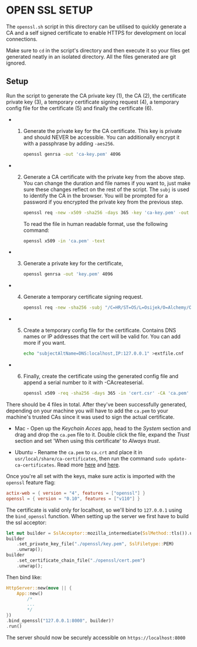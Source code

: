 # OPEN SSL SETUP

The `openssl.sh` script in this directory can be utilised to quickly generate a CA and a self signed certificate to enable HTTPS for development on local connections.

Make sure to `cd` in the script's directory and then execute it so your files get generated neatly in an isolated directory. All the files generated are git ignored.

## Setup

Run the script to generate the CA private key (1), the CA (2), the certificate private key (3), a temporary certificate signing request (4), a temporary config file for the certificate (5) and finally the certificate (6).

- 1. Generate the private key for the CA certificate. This key is private and should NEVER be accessible. You can additionally encrypt it with a passphrase by adding `-aes256`.

      ```bash
      openssl genrsa -out 'ca-key.pem' 4096
      ```

- 2. Generate a CA certificate with the private key from the above step. You can change the duration and file names if you want to, just make sure these changes reflect on the rest of the script. The `subj` is used to identify the CA in the browser. You will be prompted for a password if you encrypted the private key from the previous step.

      ```bash
      openssl req -new -x509 -sha256 -days 365 -key 'ca-key.pem' -out 'ca.pem' -subj "/C=HR/ST=OS/L=Osijek/O=Alchemy/OU=Clandestine/CN=localhost"
      ```

      To read the file in human readable format, use the following command:

      ```bash
      openssl x509 -in 'ca.pem' -text
      ```

- 3. Generate a private key for the certificate,

      ```bash
      openssl genrsa -out 'key.pem' 4096
      ```

- 4. Generate a temporary certificate signing request.

      ```bash
      openssl req -new -sha256 -subj "/C=HR/ST=OS/L=Osijek/O=Alchemy/OU=Clandestine/CN=localhost" -key 'key.pem' -out 'cert.csr'
      ```

- 5. Create a temporary config file for the certificate. Contains DNS names or IP addresses that the cert will be valid for. You can add more if you want.

      ```bash
      echo "subjectAltName=DNS:localhost,IP:127.0.0.1" >extfile.cnf
      ```

- 6. Finally, create the certificate using the generated config file and append a serial number to it with -CAcreateserial.

      ```bash
      openssl x509 -req -sha256 -days 365 -in 'cert.csr' -CA 'ca.pem' -CAkey 'ca-key.pem' -out 'cert.pem' -extfile 'extfile.cnf' -CAcreateserial
      ```

There should be 4 files in total. After they've been successfully generated, depending on your machine you will have to add the `ca.pem` to your machine's trusted CAs since it was used to sign the actual certificate.

- Mac - Open up the *Keychain Acces* app, head to the *System* section and drag and drop the `ca.pem` file to it. Double click the file, expand the *Trust* section and set 'When using this certificate' to *Always trust*.

- Ubuntu - Rename the `ca.pem` to `ca.crt` and place it in `usr/local/share/ca-certificates`, then run the command `sudo update-ca-certificates`. Read more [here](https://superuser.com/questions/1430089/how-to-add-a-self-signed-ssl-certificate-to-linux-ubuntu-alpine-trust-store) and [here](https://superuser.com/questions/437330/how-do-you-add-a-certificate-authority-ca-to-ubuntu).

Once you're all set with the keys, make sure actix is imported with the `openssl` feature flag:

```toml
actix-web = { version = "4", features = ["openssl"] }
openssl = { version = "0.10", features = ["v110"] }
```

The certificate is valid only for localhost, so we'll bind to `127.0.0.1` using the `bind_openssl` function. When setting up the server we first have to build the ssl acceptor:

```rust
let mut builder = SslAcceptor::mozilla_intermediate(SslMethod::tls()).unwrap();
builder
    .set_private_key_file("./openssl/key.pem", SslFiletype::PEM)
    .unwrap();
builder
    .set_certificate_chain_file("./openssl/cert.pem")
    .unwrap();
```

Then bind like:

```rust
HttpServer::new(move || {
    App::new()
        /*
        ...
        */
})
.bind_openssl("127.0.0.1:8000", builder)?
.run()
```

The server should now be securely accessible on `https://localhost:8000`
